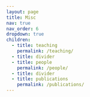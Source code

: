 ```yaml
---
layout: page
title: Misc
nav: true
nav_order: 6
dropdown: true
children:
  - title: teaching
    permalink: /teaching/
  - title: divider
  - title: people
    permalink: /people/
  - title: divider
  - title: publications
    permalink: /publications/
---
```

